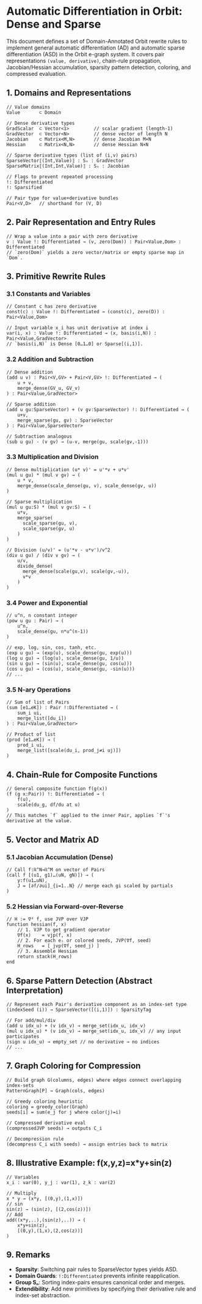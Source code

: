 # Automatic Differentiation in Orbit: Dense and Sparse

This document defines a set of Domain-Annotated Orbit rewrite rules to implement general automatic differentiation (AD) and automatic sparse differentiation (ASD) in the Orbit e-graph system. It covers pair representations `(value, derivative)`, chain-rule propagation, Jacobian/Hessian accumulation, sparsity pattern detection, coloring, and compressed evaluation.

## 1. Domains and Representations

```orbit
// Value domains
Value       ⊂ Domain

// Dense derivative types
GradScalar  ⊂ Vector<1>         // scalar gradient (length-1)
GradVector  ⊂ Vector<N>         // dense vector of length N
Jacobian    ⊂ Matrix<M,N>       // dense Jacobian M×N
Hessian     ⊂ Matrix<N,N>       // dense Hessian N×N

// Sparse derivative types (list of (i,v) pairs)
SparseVector⟦(Int,Value)⟧ : Sₙ : GradVector
SparseMatrix⟦(Int,Int,Value)⟧ : Sₙ : Jacobian

// Flags to prevent repeated processing
!: Differentiated
!: Sparsified

// Pair type for value+derivative bundles
Pair<V,D>   // shorthand for (V, D)
```  

## 2. Pair Representation and Entry Rules

```orbit
// Wrap a value into a pair with zero derivative
v : Value !: Differentiated → (v, zero(Dom)) : Pair<Value,Dom> : Differentiated
// `zero(Dom)` yields a zero vector/matrix or empty sparse map in `Dom`.
```  

## 3. Primitive Rewrite Rules

### 3.1 Constants and Variables
```orbit
// Constant c has zero derivative
const(c) : Value !: Differentiated → (const(c), zero(D)) : Pair<Value,Dom>

// Input variable x_i has unit derivative at index i
var(i, x) : Value !: Differentiated → (x, basis(i,N)) : Pair<Value,GradVector>
// `basis(i,N)` is Dense [0…1…0] or Sparse[(i,1)].
```  

### 3.2 Addition and Subtraction
```orbit
// Dense addition
(add u v) : Pair<V,GV> + Pair<V,GV> !: Differentiated → (
	u + v,
	merge_dense(GV_u, GV_v)
) : Pair<Value,GradVector>

// Sparse addition
(add u gu:SparseVector) + (v gv:SparseVector) !: Differentiated → (
	u+v,
	merge_sparse(gu, gv) : SparseVector
) : Pair<Value,SparseVector>

// Subtraction analogous
(sub u gu) - (v gv) → (u-v, merge(gu, scale(gv,-1)))
```  

### 3.3 Multiplication and Division
```orbit
// Dense multiplication (u* v)' = u'*v + u*v'
(mul u gu) * (mul v gv) → (
	u * v,
	merge_dense(scale_dense(gu, v), scale_dense(gv, u))
)

// Sparse multiplication
(mul u gu:S) * (mul v gv:S) → (
	u*v,
	merge_sparse(
	  scale_sparse(gu, v),
	  scale_sparse(gv, u)
	)
)

// Division (u/v)' = (u'*v - u*v')/v^2
(div u gu) / (div v gv) → (
	u/v,
	divide_dense(
	  merge_dense(scale(gu,v), scale(gv,-u)),
	  v*v
	)
)
```  

### 3.4 Power and Exponential
```orbit
// u^n, n constant integer
(pow u gu : Pair) → (
	u^n,
	scale_dense(gu, n*u^(n-1))
)

// exp, log, sin, cos, tanh, etc.
(exp u gu) → (exp(u), scale_dense(gu, exp(u)))
(log u gu) → (log(u), scale_dense(gu, 1/u))
(sin u gu) → (sin(u), scale_dense(gu, cos(u)))
(cos u gu) → (cos(u), scale_dense(gu, -sin(u)))
// ...
```  

### 3.5 N-ary Operations
```orbit
// Sum of list of Pairs
(sum [e1…eK]) : Pair !:Differentiated → (
	sum_i ui,
	merge_list([du_i])
) : Pair<Value,GradVector>

// Product of list
(prod [e1…eK]) → (
	prod_i ui,
	merge_list([scale(du_i, prod_j≠i uj)])
)
```  

## 4. Chain-Rule for Composite Functions

```orbit
// General composite function f(g(x))
(f (g x:Pair)) !: Differentiated → (
	f(u),
	scale(du_g, df/du at u)
)
// This matches `f` applied to the inner Pair, applies `f`'s derivative at the value.
```  

## 5. Vector and Matrix AD

### 5.1 Jacobian Accumulation (Dense)
```orbit
// Call f:ℝ^N→ℝ^M on vector of Pairs
(call f [(u1, g1)…(uN, gN)]) → (
	y:f(u1…uN),
	J = [∂f/∂ui]_{i=1..N} // merge each gi scaled by partials
)
```  

### 5.2 Hessian via Forward-over-Reverse
```orbit
// H := ∇² f, use JVP over VJP
function hessian(f, x)
	// 1. VJP to get gradient operator
	∇f(x)    = vjp(f, x)
	// 2. For each eᵢ or colored seeds, JVP(∇f, seed)
	H_rows   = [ jvp(∇f, seed_j) ]
	// 3. Assemble Hessian
	return stack(H_rows)
end
```  

## 6. Sparse Pattern Detection (Abstract Interpretation)

```orbit
// Represent each Pair's derivative component as an index-set type
(indexSeed (i)) → SparseVector([(i,1)]) : SparsityTag

// For add/mul/div
(add u idx_u) + (v idx_v) → merge_set(idx_u, idx_v)
(mul u idx_u) * (v idx_v) → merge_set(idx_u, idx_v) // any input participates
(sign u idx_u) → empty_set // no derivative → no indices
// ...
```  

## 7. Graph Coloring for Compression

```orbit
// Build graph G(columns, edges) where edges connect overlapping index-sets
PatternGraph[P] → Graph(cols, edges)

// Greedy coloring heuristic
coloring = greedy_color(Graph)
seeds[i] = sum(e_j for j where color(j)=i)

// Compressed derivative eval
(compressedJVP seeds) → outputs C_i

// Decompression rule
(decompress C_i with seeds) → assign entries back to matrix
```  

## 8. Illustrative Example: f(x,y,z)=x*y+sin(z)

```orbit
// Variables
x_i : var(0), y_j : var(1), z_k : var(2)

// Multiply
x * y → (x*y, [(0,y),(1,x)])
// sin
sin(z) → (sin(z), [(2,cos(z))])
// Add
add((x*y,..),(sin(z),..)) → (
	x*y+sin(z),
	[(0,y),(1,x),(2,cos(z))]
)
```  

## 9. Remarks

- **Sparsity**: Switching pair rules to SparseVector types yields ASD.  
- **Domain Guards**: `!:Differentiated` prevents infinite reapplication.  
- **Group Sₙ**: Sorting index-pairs ensures canonical order and merges.  
- **Extendibility**: Add new primitives by specifying their derivative rule and index-set abstraction.  
